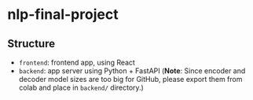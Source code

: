 # nlp-final-project

## Structure 
- `frontend`: frontend app, using React
- `backend`: app server using Python + FastAPI (**Note**: Since encoder and decoder model sizes are too big for GitHub, please export them from colab and place in `backend/` directory.)
